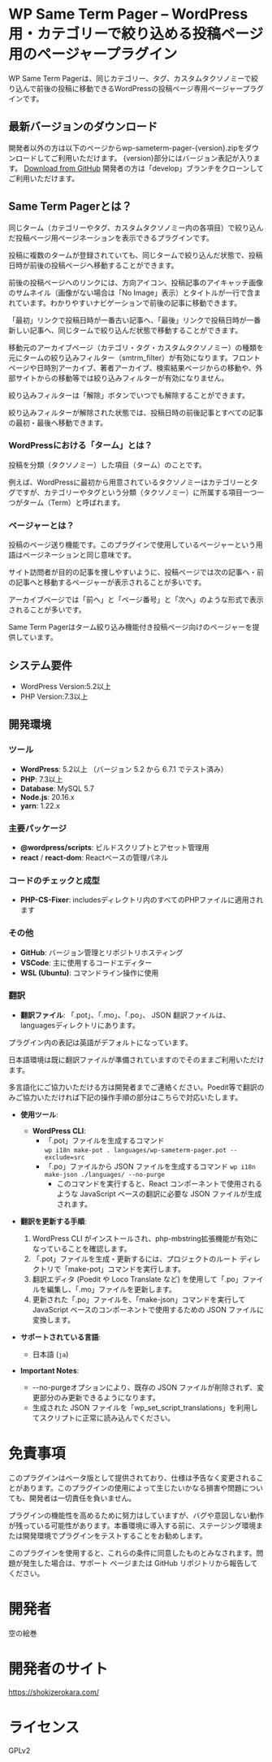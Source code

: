 # WP Same Term Pager – WordPress用・カテゴリーで絞り込める投稿ページ用のページャープラグイン
WP Same Term Pagerは、同じカテゴリー、タグ、カスタムタクソノミーで絞り込んで前後の投稿に移動できるWordPressの投稿ページ専用ページャープラグインです。

## 最新バージョンのダウンロード
開発者以外の方は以下のページからwp-sameterm-pager-{version}.zipをダウンロードしてご利用いただけます。 {version}部分にはバージョン表記が入ります。
[Download from GitHub](https://github.com/sorano-emaki/wp-sameterm-pager/releases/latest)
開発者の方は「develop」ブランチをクローンしてご利用いただけます。

## Same Term Pagerとは？
同じターム（カテゴリーやタグ、カスタムタクソノミー内の各項目）で絞り込んだ投稿ページ用ページネーションを表示できるプラグインです。

投稿に複数のタームが登録されていても、同じタームで絞り込んだ状態で、投稿日時が前後の投稿ページへ移動することができます。

前後の投稿ページへのリンクには、方向アイコン、投稿記事のアイキャッチ画像のサムネイル（画像がない場合は「No Image」表示）とタイトルが一行で含まれています。わかりやすいナビゲーションで前後の記事に移動できます。

「最初」リンクで投稿日時が一番古い記事へ、「最後」リンクで投稿日時が一番新しい記事へ、同じタームで絞り込んだ状態で移動することができます。

移動元のアーカイブページ（カテゴリ・タグ・カスタムタクソノミー）の種類を元にタームの絞り込みフィルター（smtrm_filter）が有効になります。フロントページや日時別アーカイブ、著者アーカイブ、検索結果ページからの移動や、外部サイトからの移動等では絞り込みフィルターが有効になりません。

絞り込みフィルターは「解除」ボタンでいつでも解除することができます。

絞り込みフィルターが解除された状態では、投稿日時の前後記事とすべての記事の最初・最後へ移動できます。

### WordPressにおける「ターム」とは？
投稿を分類（タクソノミー）した項目（ターム）のことです。

例えば、WordPressに最初から用意されているタクソノミーはカテゴリーとタグですが、カテゴリーやタグという分類（タクソノミー）に所属する項目一つ一つがターム（Term）と呼ばれます。

### ページャーとは？
投稿のページ送り機能です。このプラグインで使用しているページャーという用語はページネーションと同じ意味です。

サイト訪問者が目的の記事を捜しやすいように、投稿ページでは次の記事へ・前の記事へと移動するページャーが表示されることが多いです。

アーカイブページでは「前へ」と「ページ番号」と「次へ」のような形式で表示されることが多いです。

Same Term Pagerはターム絞り込み機能付き投稿ページ向けのページャーを提供しています。


## システム要件
- WordPress Version:5.2以上
- PHP Version:7.3以上

## 開発環境

### ツール
- **WordPress**: 5.2以上 （バージョン 5.2 から 6.7.1 でテスト済み）
- **PHP**: 7.3以上
- **Database**: MySQL 5.7
- **Node.js**: 20.16.x
- **yarn**: 1.22.x

### 主要パッケージ
- **@wordpress/scripts**: ビルドスクリプトとアセット管理用
- **react** / **react-dom**: Reactベースの管理パネル

### コードのチェックと成型
- **PHP-CS-Fixer**: includesディレクトリ内のすべてのPHPファイルに適用されます

### その他
- **GitHub**: バージョン管理とリポジトリホスティング
- **VSCode**: 主に使用するコードエディター
- **WSL (Ubuntu)**: コマンドライン操作に使用

### 翻訳

- **翻訳ファイル**: 「.pot」、「.mo」、「.po」、 JSON 翻訳ファイルは、languagesディレクトリにあります。

プラグイン内の表記は英語がデフォルトになっています。

日本語環境は既に翻訳ファイルが準備されていますのでそのままご利用いただけます。

多言語化にご協力いただける方は開発者までご連絡ください。Poedit等で翻訳のみご協力いただければ下記の操作手順の部分はこちらで対応いたします。

- **使用ツール**:
  - **WordPress CLI**:
    - 「.pot」ファイルを生成するコマンド  
      `wp i18n make-pot . languages/wp-sameterm-pager.pot --exclude=src`
    - 「.po」ファイルから JSON ファイルを生成するコマンド 
      `wp i18n make-json ./languages/ --no-purge`
        - このコマンドを実行すると、React コンポーネントで使用されるような JavaScript ベースの翻訳に必要な JSON ファイルが生成されます。
- **翻訳を更新する手順**:
  1. WordPress CLI がインストールされ、php-mbstring拡張機能が有効になっていることを確認します。
  2. 「.pot」ファイルを生成・更新するには、プロジェクトのルート ディレクトリで「make-pot」コマンドを実行します。
  3. 翻訳エディタ (Poedit や Loco Translate など) を使用して「.po」ファイルを編集し、「.mo」ファイルを更新します。
  4. 更新された「.po」ファイルを、「make-json」コマンドを実行して JavaScript ベースのコンポーネントで使用するための JSON ファイルに変換します。
- **サポートされている言語**:
  - 日本語 (`ja`)
  
- **Important Notes**:
  - --no-purgeオプションにより​​、既存の JSON ファイルが削除されず、変更部分のみ更新できるようになります。
  - 生成された JSON ファイルを「wp_set_script_translations」を利用してスクリプトに正常に読み込んでください。

# 免責事項
このプラグインはベータ版として提供されており、仕様は予告なく変更されることがあります。このプラグインの使用によって生じたいかなる損害や問題についても、開発者は一切責任を負いません。

プラグインの機能性を高めるために努力はしていますが、バグや意図しない動作が残っている可能性があります。本番環境に導入する前に、ステージング環境または開発環境でプラグインをテストすることをお勧めします。

このプラグインを使用すると、これらの条件に同意したものとみなされます。問題が発生した場合は、サポート ページまたは GitHub リポジトリから報告してください。

# 開発者
空の絵巻

# 開発者のサイト
https://shokizerokara.com/

# ライセンス
GPLv2
